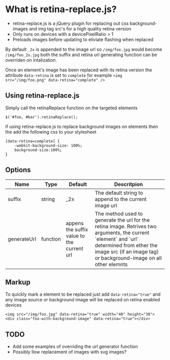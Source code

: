 What is retina-replace.js?
==========================

- retina-replace.js is a jQuery plugin for replacing out css background-images and img tag src's for a high quality retina version
- Only runs on devices with a devicePixelRatio > 1
- Preloads images before updating to eliviate flashing when replaced

By default ``_2x`` is appended to the image url so ``/img/foo.jpg`` would become ``/img/foo_2x.jpg``
both the suffix and retina url generating function can be overriden on intalization.

Once an element's image has been replaced with its retina version the attribute ``data-retina`` is set to ``complete`` for example ``<img src="/img/foo.png" data-retina="complete" />``


Using retina-replace.js
-----------------------

Simply call the retinaReplace function on the targeted elements

```
$('#foo, #bar').retinaReplace();
```

if using retina-replace.js to replace background images on elements then the add the following css to your stylesheet

```
[data-retina=complete] {
    -webkit-background-size: 100%;
    background-size:100%;
}
```


Options
-------

<table>
    <thead>
        <tr>
            <th>Name</td>
            <th>Type</td>
            <th>Default</td>
            <th>Descritpion</td>
        </tr>
    </thead>
    <tbody>
        <tr>
            <td>suffix</td>
            <td>string</td>
            <td>_2x</td>
            <td>The default string to append to the current image url</td>
        </tr>
        <tr>
            <td>generateUrl</td>
            <td>function</td>
            <td>appens the suffix value to the current url</td>
            <td>The method used to generate the url for the retina image. Retrives two arguments, the current `element` and `url` determined from ether the image src (if an image tag) or background-image on all other elemnts</td>
        </tr>
    </tbody>
</table>


Markup
------

To quickly mark a element to be replaced just add ``data-retina="true"`` and any image source or background image will be replaced on retina enabled devices

```
<img src="/img/foo.jpg" data-retina="true" width="40" height="30">
<div class="foo-with-background-image" data-retina="true"></div>
```


TODO
----

- Add some examples of overriding the url generator function
- Possibly llow replacement of images with svg images?

